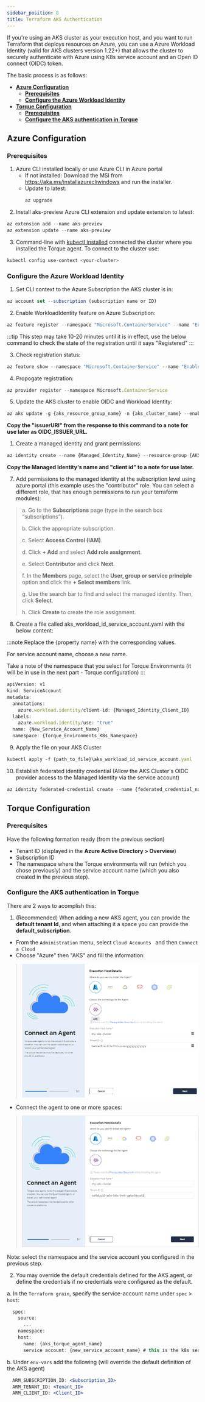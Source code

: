 ```yaml
---
sidebar_position: 8
title: Terraform AKS Authentication
---
```


If you're using an AKS cluster as your execution host, and you want to run Terraform that deploys resources on Azure, you can use a Azure Workload Identity (valid for AKS clusters version 1.22+) that allows the cluster to securely authenticate with Azure using K8s service account and an Open ID connect (OIDC) token.

The basic process is as follows:
- [__Azure Configuration__](#azure-configuration)
  - [__Prerequisites__](#prerequisites)
  - [__Configure the Azure Workload Identity__](#configure-the-azure-workload-identity)
- [__Torque Configuration__](#torque-configuration)
  - [__Prerequisites__](#prerequisites-1)
  - [__Configure the AKS authentication in Torque__](#configure-the-aks-authentication-in-torque)

## __Azure Configuration__

### __Prerequisites__
1. Azure CLI installed locally or use Azure CLI in Azure portal
    * If not installed: Download the MSI from https://aka.ms/installazurecliwindows and run the installer.
    * Update to latest:  
      ```jsx title=
      az upgrade
      ```
2. Install aks-preview Azure CLI extension and update extension to latest:
  
  ```jsx title=
  az extension add --name aks-preview
  az extension update --name aks-preview
  ```
3. Command-line with [kubectl installed](https://kubernetes.io/docs/tasks/tools/#kubectl) connected the cluster where you installed the Torque agent.
  To connect to the cluster use: 
  
  ```jsx title=
  kubectl config use-context <your-cluster>
  ```

### __Configure the Azure Workload Identity__

1.  Set CLI context to the Azure Subscription the AKS cluster is in:
  ```jsx title=
  az account set --subscription (subscription name or ID)
  ```

2.  Enable WorkloadIdentity feature on Azure Subscription:
  ```jsx title=
  az feature register --namespace "Microsoft.ContainerService" --name "EnableWorkloadIdentityPreview"
  ```

  :::tip
  This step may take 10-20 minutes until it is in effect, use the below command to check the state of the registration until it says "Registered"
  :::

3.  Check registration status:
  ```jsx title=
  az feature show --namespace "Microsoft.ContainerService" --name "EnableWorkloadIdentityPreview"
  ```

4.  Propogate registration:
  ```jsx title=
  az provider register --namespace Microsoft.ContainerService
  ```

5.  Update the AKS cluster to enable OIDC and Workload Identity:
  ```jsx title=
  az aks update -g {aks_resource_group_name} -n {aks_cluster_name} --enable-oidc-issuer --enable-workload-identity  
  ```

  __Copy the "issuerURl" from the response to this command to a note for use later as OIDC_ISSUER_URL.__

1.  Create a managed identity and grant permissions:
  ```jsx title=
  az identity create --name {Managed_Identity_Name} --resource-group {AKS_Resource_Group_Name} --location {resource_group_location} --subscription {aks_cluster_subscription_id}
  ```

  __Copy the Managed Identity's name and "client id" to a note for use later.__

7.	Add permissions to the managed identity at the subscription level using azure portal (this example uses the "contributor" role. You can select a different role, that has enough permissions to run your terraform modules):
 
 > a. Go to the __Subscriptions__ page (type in the search box “subscriptions”).
 >
 > b. Click the appropriate subscription.
 >
 > c. Select __Access Control (IAM)__.
 >
 > d. Click __+ Add__ and select __Add role assignment__.
 >
 > e. Select __Contributor__ and click __Next__.
 >
 > f. In the __Members__ page, select the __User, group or service principle__ option and click the __+ Select members__ link.
 >
 > g. Use the search bar to find and select the managed identity. Then, click __Select__.
 >
 > h. Click __Create__ to create the role assignment.

8. Create a file called aks_workload_id_service_account.yaml with the below content:

  :::note
  Replace the {property name} with the corresponding values.

  For service account name, choose a new name.
  
  Take a note of the namespace that you select for Torque Environments (it will be in use in the next part - Torque configuration)
  :::
 
  ```jsx title=
  apiVersion: v1
  kind: ServiceAccount
  metadata:
    annotations:
      azure.workload.identity/client-id: {Managed_Identity_Client_ID}
    labels:
      azure.workload.identity/use: "true"
    name: {New_Service_Account_Name}
    namespace: {Torque_Environments_K8s_Namespace} 
  ```

9. Apply the file on your AKS Cluster

  ```jsx title=
  kubectl apply -f {path_to_file}\aks_workload_id_service_account.yaml  
  ```

10. Establish federated identity credential (Allow the AKS Cluster's OIDC provider access to the Managed Identity via the service account)

  ```jsx title=
  az identity federated-credential create --name {federated_credential_name} --identity-name {managed_identity_name} --resource-group {managed_identity_resource_group} --issuer {AKS_cluster_OIDC_issuer_URL} --subject system:serviceaccount:{Torque_Environments_K8s_namespace}:{service_account_name}
  ```

## __Torque Configuration__

### __Prerequisites__

Have the following formation ready (from the previous section)

* Tenant ID (displayed in the __Azure Active Directory > Overview__)
* Subscription ID
* The namespace where the Torque environments will run (which you chose previously) and the service account name (which you also created in the previous step).

### __Configure the AKS authentication in Torque__ 

There are 2 ways to acomplish this:

1.	(Recommended) When adding a new AKS agent, you can provide the __default tenant Id__, and when attaching it a space you can provide the __default_subscription__. 
  - From the ```Administration``` menu, select ```Cloud Accounts ``` and then ```Connect a Cloud``` 
  - Choose "Azure" then "AKS" and fill the information:

  > ![Locale Dropdown](/img/AKS-doc.png)

  - Connect the agent to one or more spaces:
  
  > ![Locale Dropdown](/img/AKS-doc-2.png)

  Note: select the namespace and the service account you configured in the previous step.

2.	You may override the default credentials defined for the AKS agent, or define the credentials if no credentials were configured as the default.

  a. In the ```Terraform grain```, specify the service-account name under ```spec``` > ```host```:

  ```jsx title=
    spec:
      source:
        ...
      namespace:
      host:
        name: {aks_torque_agent_name}
        service account: {new_service_account_name} # this is the k8s service account created above

  ```

  b. Under ```env-vars``` add the following (will override the default definition of the AKS agent)

  ```jsx
    ARM_SUBSCRIPTION_ID: <Subscription_ID>
    ARM_TENANT_ID: <Tenant_ID>
    ARM_CLIENT_ID: <Client_ID>
  ```